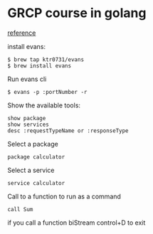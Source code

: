 # GRCP course in golang


[reference](https://www.udemy.com/course/grpc-golang/)



install evans:

    $ brew tap ktr0731/evans
    $ brew install evans

Run evans cli

    $ evans -p :portNumber -r 

Show the available tools:

    show package
    show services
    desc :requestTypeName or :responseType

Select a package

    package calculator

Select a service

    service calculator

Call to a function to run as a command

    call Sum

if you call a function biStream control+D to exit